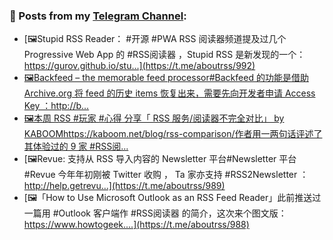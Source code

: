 ### 📰 Posts from my [Telegram Channel](https://t.me/s/aboutrss):
<!-- BLOG-POST-LIST:START -->
- [🖼Stupid RSS Reader： #开源 #PWA RSS 阅读器频道提及过几个 Progressive Web App 的 #RSS阅读器 ，Stupid RSS 是新发现的一个：https://gurov.github.io/stu...](https://t.me/aboutrss/992)
- [🖼Backfeed – the memorable feed processor#Backfeed 的功能是借助 Archive.org 将 feed 的历史 items 恢复出来，需要先向开发者申请 Access Key ：http://b...](https://t.me/aboutrss/991)
- [🖼本周 RSS #玩家 #心得 分享「 RSS 服务/阅读器不完全对比」 by KABOOMhttps://kaboom.net/blog/rss-comparison/作者用一两句话评述了其体验过的 9 家 #RSS阅...](https://t.me/aboutrss/990)
- [🖼Revue: 支持从 RSS 导入内容的 Newsletter 平台#Newsletter 平台 #Revue 今年年初刚被 Twitter 收购 ， Ta 家亦支持 #RSS2Newsletter ：http://help.getrevu...](https://t.me/aboutrss/989)
- [🖼「How to Use Microsoft Outlook as an RSS Feed Reader」此前推送过一篇用 #Outlook 客户端作 #RSS阅读器 的简介，这次来个图文版：https://www.howtogeek....](https://t.me/aboutrss/988)
<!-- BLOG-POST-LIST:END -->

<!--
**AboutRSS/AboutRSS** is a ✨ _special_ ✨ repository because its `README.md` (this file) appears on your GitHub profile.

Here are some ideas to get you started:

- 🔭 I’m currently working on ...
- 🌱 I’m currently learning ...
- 👯 I’m looking to collaborate on ...
- 🤔 I’m looking for help with ...
- 💬 Ask me about ...
- 📫 How to reach me: ...
- 😄 Pronouns: ...
- ⚡ Fun fact: ...
-->
